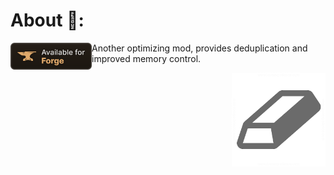 # About 🔧:


<img align="left" width="130" src="https://github.com/intergrav/devins-badges/blob/v3/assets/cozy/supported/forge_vector.svg">

Another optimizing mod, provides deduplication and improved memory control.

<img align="right" width="150" src="src/main/resources/logo.png">
